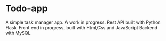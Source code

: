 # Todo-app
A simple task manager app.
A work in progress.
Rest API built with Python Flask.
Front end in progress, built with Html,Css and JavaScript
Backend with MySQL
